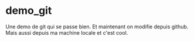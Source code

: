 # demo_git
Une demo de git qui se passe bien.
Et maintenant on modifie depuis github.
Mais aussi depuis ma machine locale et c'est cool.
